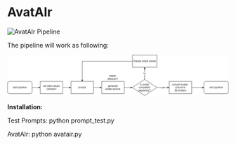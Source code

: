 # AvatAIr

![AvatAIr Pipeline](/Documentation/picture/pprogram.png)

The pipeline will work as following:

![AvatAIr Pipeline](/Documentation/picture/pipeline.png)



**Installation:**

Test Prompts:
python prompt_test.py

AvatAIr:
python avatair.py
